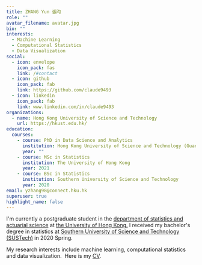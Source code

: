 ```yaml
---
title: ZHANG Yun 張昀
role: ""
avatar_filename: avatar.jpg
bio: ""
interests:
  - Machine Learning
  - Computational Statistics
  - Data Visualization
social:
  - icon: envelope
    icon_pack: fas
    link: /#contact
  - icon: github
    icon_pack: fab
    link: https://github.com/claude9493
  - icon: linkedin
    icon_pack: fab
    link: www.linkedin.com/in/claude9493
organizations:
  - name: Hong Kong University of Science and Technology
    url: https://hkust.edu.hk/
education:
  courses:
    - course: PhD in Data Science and Analytics
      institution: Hong Kong University of Science and Technology (Guangzhou)
      year: ""
    - course: MSc in Statistics
      institution: The University of Hong Kong
      year: 2021
    - course: BSc in Statistics
      institution: Southern University of Science and Technology
      year: 2020
email: yzhang98@connect.hku.hk
superuser: true
highlight_name: false
---
```

<!--StartFragment-->

I'm currently a postgraduate student in the [department of statistics and actuarial science](https://saasweb.hku.hk/) at [the University of Hong Kong.](https://hku.hk/) I received my bachelor's degree in statistics at [Southern University of Science and Technology (SUSTech)](https://www.sustech.edu.cn/en/) in 2020 Spring.

My research interests include machine learning, computational statistics and data visualization.  Here is my [CV](http://claude9493.com/Files/CV_Nov15.pdf).

<!--EndFragment-->